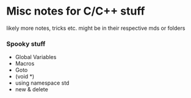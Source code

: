 # Misc notes for C/C++ stuff

likely more notes, tricks etc. might be in their respective mds or folders

### Spooky stuff

- Global Variables
- Macros
- Goto
- (void *)
- using namespace std
- new & delete
